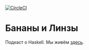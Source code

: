 [![CircleCI](https://circleci.com/gh/denisshevchenko/bananasandlenses.svg?style=shield&circle-token=22e8747214f3af1a584a4a9be000b8ba83fd41bd)](https://circleci.com/gh/denisshevchenko/bananasandlenses)

# Бананы и Линзы

Подкаст о Haskell. Мы живём [здесь](https://bananasandlenses.net).
